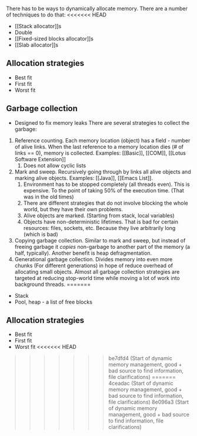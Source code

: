 There has to be ways to dynamically allocate memory. There are a number of techniques to do that:
<<<<<<< HEAD
- [[Stack allocator]]s
- Double
- [[Fixed-sized blocks allocator]]s
- [[Slab allocator]]s
## Allocation strategies
- Best fit
- First fit
- Worst fit

## Garbage collection
- Designed to fix memory leaks
There are several strategies to collect the garbage:
1. Reference counting. Each memory location (object) has a field - number of alive links. When the last reference to a memory location dies (# of links == 0), memory is collected. Examples: [[Basic]], [[COM]], [[Lotus Software Extension]]
	1. Does not allow cyclic lists
2. Mark and sweep. Recursively going through by links all alive objects and marking alive objects. Examples: [[Java]], [[Emacs List]].
	1. Environment has to be stopped completely (all threads even). This is expensive. To the point of taking 50% of the execution time. (That was in the old times)
	2. There are different strategies that do not involve blocking the whole world, but they have their own problems.
	3. Alive objects are marked. (Starting from stack, local variables)
	4. Objects have non-deterministic lifetimes. That is bad for certain resources: files, sockets, etc. Because they live arbitrarily long (which is bad)
3. Copying garbage collection. Similar to mark and sweep, but instead of freeing garbage it *copies* non-garbage to another part of the memory (a half, typically). Another benefit is heap defragmentation.
4. Generational garbage collection. Divides memory into even more chunks (For different generations) in hope of reduce overhead of allocating small objects.
Almost all garbage collection strategies are targeted at reducing stop-world time while moving a lot of work into background threads.
=======
- Stack
- Pool, heap - a list of free blocks

## Allocation strategies
- Best fit
- First fit
- Worst fit
<<<<<<< HEAD
>>>>>>> be7dfd4 (Start of dynamic memory management, good + bad source to find information, file clarifications)
=======
>>>>>>> 4ceadac (Start of dynamic memory management, good + bad source to find information, file clarifications)
>>>>>>> 8e096a3 (Start of dynamic memory management, good + bad source to find information, file clarifications)

